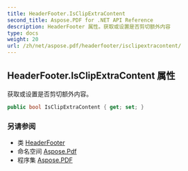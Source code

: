 ```yaml
---
title: HeaderFooter.IsClipExtraContent
second_title: Aspose.PDF for .NET API Reference
description: HeaderFooter 属性。获取或设置是否剪切额外内容
type: docs
weight: 20
url: /zh/net/aspose.pdf/headerfooter/isclipextracontent/
---
```

## HeaderFooter.IsClipExtraContent 属性

获取或设置是否剪切额外内容。

```csharp
public bool IsClipExtraContent { get; set; }
```

### 另请参阅

* 类 [HeaderFooter](../)
* 命名空间 [Aspose.Pdf](../../../aspose.pdf/)
* 程序集 [Aspose.PDF](../../../)